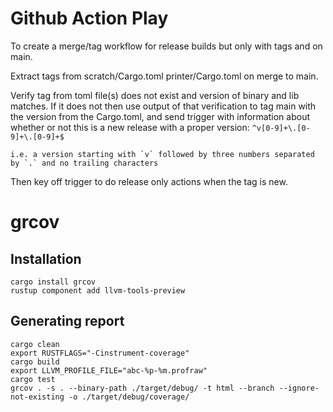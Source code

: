 # Github Action Play

To create a merge/tag workflow for release builds but only with tags and on main.

Extract tags from scratch/Cargo.toml printer/Cargo.toml on merge to main.

Verify tag from toml file(s) does not exist and version of binary and lib matches. If it does not then use output of that verification to tag main with the version from the
Cargo.toml, and send trigger with information about whether or not this is a new release with a proper version:
    `^v[0-9]+\.[0-9]+\.[0-9]+$`

    i.e. a version starting with `v` followed by three numbers separated by `.` and no trailing characters

Then key off trigger to do release only actions when the tag is new.

# grcov
## Installation
```
cargo install grcov
rustup component add llvm-tools-preview
```

## Generating report
```
cargo clean
export RUSTFLAGS="-Cinstrument-coverage"
cargo build
export LLVM_PROFILE_FILE="abc-%p-%m.profraw"
cargo test
grcov . -s . --binary-path ./target/debug/ -t html --branch --ignore-not-existing -o ./target/debug/coverage/
```
